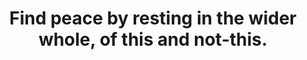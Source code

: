 ---
title: Find peace by resting in the wider whole, of this and not-this.
tags: experience acceptance buddhism
star: true
thewhole: true
thewholeorder: 2
nondualthewhole: true
nondualthewholeorder: 3
restandpeace: true
restandpeaceorder: 4
selfacceptance: true
va202309relaxed: true
---